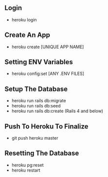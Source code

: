 ## Login
- heroku login

## Create An App
- heroku create [UNIQUE APP NAME]

## Setting ENV Variables
- heroku config:set [ANY .ENV FILES]

## Setup The Database
- heroku run rails db:migrate
- heroku run rails db:seed
- heroku run rails db:create (Rails 4 and below)

## Push To Heroku To Finalize
- git push heroku master

## Resetting The Database
- heroku pg:reset
- heroku restart


<!-- List of current heroku apps -->
<!-- https://sams-angular-app.herokuapp.com/ | https://git.heroku.com/sams-angular-app.git -->
